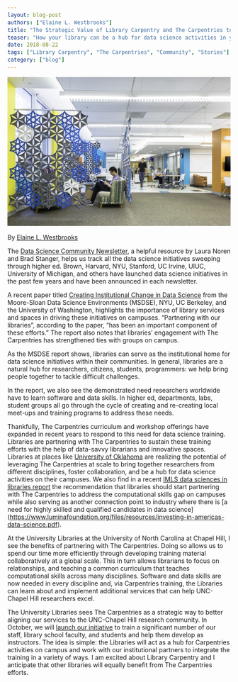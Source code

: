 ```yaml
---
layout: blog-post
authors: ["Elaine L. Westbrooks"]
title: "The Strategic Value of Library Carpentry and The Carpentries to Research Libraries"
teaser: "How your library can be a hub for data science activities in your community."
date: 2018-08-22
tags: ["Library Carpentry", "The Carpentries", "Community", "Stories"]
category: ["blog"]
---
```


![Kenan Science Library & Science Annex](img/BHDP-Kenan-Science-Library_003-768x512.jpg)

By [Elaine L. Westbrooks](https://twitter.com/UNC_Librarian)

The [Data Science Community Newsletter](https://cds.nyu.edu/newsletter/), a helpful resource  by Laura Noren and 
Brad Stanger, helps us track all the data science initiatives sweeping through higher ed. Brown, Harvard, NYU, 
Stanford, UC Irvine, UIUC, University of Michigan, and others have launched data science initiatives in the past 
few years and have been announced in each newsletter.

A recent paper titled [Creating Institutional Change in Data Science](http://msdse.org/files/Creating_Institutional_Change.pdf) 
from the Moore-Sloan Data Science Environments (MSDSE), NYU, UC Berkeley, and the University of Washington, highlights the 
importance of library services and spaces in driving these initiatives on campuses. “Partnering with our libraries”, 
according to the paper, “has been an important component of these efforts.” The report also notes that libraries’ engagement 
with The Carpentries has strengthened ties with groups on campus.  

As the MSDSE report shows, libraries can serve as the institutional home for data science initiatives within their 
communities. In general, libraries are a natural hub for researchers, citizens, students, programmers: we help bring people 
together to tackle difficult challenges.

In the report, we also see the demonstrated need researchers worldwide have to learn software and data skills. In higher ed, 
departments, labs, student groups all go through the cycle of creating and re-creating local meet-ups and training programs 
to address these needs. 

Thankfully, The Carpentries curriculum and workshop offerings have expanded in recent years to respond to this need for 
data science training. Libraries are partnering with The Carpentries to sustain these training efforts with the help of 
data-savvy librarians and innovative spaces. Libraries at places like 
[University of Oklahoma](https://libraries.ou.edu/content/meet-experts-foundational-coding-and-data-science) are 
realizing the potential of leveraging The Carpentries at scale to bring together researchers from different disciplines, 
foster collaboration, and be a hub for data science activities on their campuses. We also find in a recent [IMLS data 
sciences in libraries report](http://d-scholarship.pitt.edu/33891/) the recommendation that libraries should start 
partnering with The Carpentries to address the computational skills gap on campuses while also serving as another connection 
point to industry where there is [a need for highly skilled and qualified candidates in data science]
(https://www.luminafoundation.org/files/resources/investing-in-americas-data-science.pdf).

At the University Libraries at the University of North Carolina at Chapel Hill, I see the benefits of partnering with 
The Carpentries. Doing so allows us to spend our time more efficiently through developing training material collaboratively 
at a global scale. This in turn allows librarians to focus on relationships, and teaching a common curriculum that teaches 
computational skills across many disciplines. Software and data skills are now needed in every discipline and, via 
Carpentries training, the Libraries can learn about and implement additional services that can help UNC-Chapel Hill 
researchers excel.  

The University Libraries sees The Carpentries as a strategic way to better aligning our services to the UNC-Chapel Hill 
research community. In October, we will [launch our initiative](https://libcce.github.io/2018-10-18-UNC/) to train a 
significant number of our staff, library school faculty, and students and help them develop as instructors. The idea is 
simple: the Libraries will act as a hub for Carpentries activities on campus and work with our institutional partners to 
integrate the training in a variety of ways. I am excited about Library Carpentry and I anticipate that other libraries 
will equally benefit from The Carpentries efforts.

